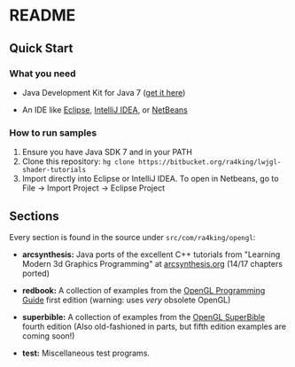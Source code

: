 # README #

## Quick Start ##

### What you need ###

* Java Development Kit for Java 7 ([get it here](http://www.oracle.com/technetwork/java/javase/downloads/index.html))

* An IDE like [Eclipse](http://eclipse.org), [IntelliJ IDEA](http://jetbrains.com/idea), or [NetBeans](http://netbeans.org)

### How to run samples ###

1. Ensure you have Java SDK 7 and in your PATH
2. Clone this repository: `hg clone https://bitbucket.org/ra4king/lwjgl-shader-tutorials`
3. Import directly into Eclipse or IntelliJ IDEA. To open in Netbeans, go to File -> Import Project -> Eclipse Project

## Sections ##

Every section is found in the source under `src/com/ra4king/opengl`:

* **arcsynthesis:** Java ports of the excellent C++ tutorials from "Learning Modern 3d Graphics Programming"
at [arcsynthesis.org](http://arcsynthesis.org/gltut) (14/17 chapters ported)


* **redbook:** A collection of examples from the [OpenGL Programming Guide](http://www.glprogramming.com/red/) first edition
 (warning: uses _very_ obsolete OpenGL)


* **superbible:** A collection of examples from the [OpenGL SuperBible](http://www.starstonesoftware.com/OpenGL/) fourth edition
(Also old-fashioned in parts, but fifth edition examples are coming soon!)


* **test:** Miscellaneous test programs.
